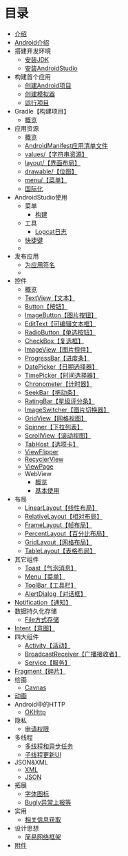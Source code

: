 # 目录
* [介绍](./README.md) 
* [Android介绍](./chapter_0/android._Introductionmd.md) 
* 搭建开发环境
	* [安装JDK](./chapter_0/part1/installl_jdk.md) 
	* [安装AndroidStudio](./chapter_0/part1/install_ide.md) 
* 构建首个应用
	* [创建Android项目](./chapter_0/part2/creating_project.md) 
	* [创建模拟器](./chapter_0/part2/create_emulator.md)
	* [运行项目](./chapter_0/part2/run_project.md) 
* Gradle【构建项目】
  * [概览](./gradles/overview.md)
* 应用资源
  * [概览](./chapter_0/part3/providing_resources.md)
  * [AndroidManifest应用清单文件](./chapter_0/part3/app_manifest.md)
  * [values/【字符串资源】](./chapter_0/part3/values.md)
  * [layout/【界面布局】](./chapter_0/part3/layout.md)
  * [drawable/【位图】](./chapter_0/part3/drawable.md)
  * [menu/【菜单】](./chapter_0/part3/menu.md)
  * [国际化](./chapter_0/part3/globalization.md)
* AndroidStudio使用
  * 菜单
    * [构建](./android-studio/menus/build.md)
  * 工具
    * [Logcat日志](./android-studio/tools/logcat.md)
  * [快捷键](./android-studio/hot-key.md)
  * 
* 发布应用
  * [为应用签名](./release/signature.md)
  *   
* 控件
  * [概览](./controls/overview.md)
  * [TextView【文本】](./controls/text_view.md)
  * [Button【按钮】](./controls/button.md)
  * [ImageButton【图片按钮】](./controls/image_button.md)
  * [EditText【可编辑文本框】](./controls/edit_text.md)
  * [RadioButton【单选按钮】](./controls/radio_button.md)
  * [CheckBox【复选框】](./controls/check_box.md)
  * [ImageView【图片控件】](./controls/image_view.md)
  * [ProgressBar【进度条】](./controls/progress_bar.md)
  * [DatePicker【日期选择器】](./controls/date_picker.md)
  * [TimePicker【时间选择器】](./controls/time_picker.md)
  * [Chronometer【计时器】](./controls/chronometer.md)
  * [SeekBar【拖动条】](./controls/seek_bar.md)
  * [RatingBar【星级评分条】](./controls/rating_bar.md)
  * [ImageSwitcher【图片切换器】](./controls/image_switcher.md)
  * [GridView【网格视图】](./controls/grid_view.md)
  * [Spinner【下拉列表】](./controls/spinner.md)
  * [ScrollView【滚动视图】](./controls/scroll_view.md)
  * [TabHost【选项卡】](./controls/tab_host.md)
  * [ViewFlipper](./controls/view_flipper.md)
  * [RecyclerView](./controls/recycler_view.md)
  * [ViewPage](./controls/view_page.md)
  * WebView
    * [概览](./controls/webview/web_view-overview.md)
    * [基本使用](./controls/webview/web_view-basic.md)
* 布局
  * [LinearLayout【线性布局】](./layout/linear_layout.md)
  * [RelativeLayout【相对布局】](./layout/relative_layout.md)
  * [FrameLayout【帧布局】](./layout/frame_layout.md)
  * [PercentLayout【百分比布局】](./layout/percent_layout.md)
  * [GridLayout【网格布局】](./layout/grid_layout.md)
  * [TableLayout【表格布局】](./layout/table_layout.md)
* 其它组件
  * [Toast【气泡消息】](./component-other/toast.md)
  * [Menu【菜单】](./component-other/menu.md)
  * [ToolBar【工具栏】](./component-other/tool-bar.md)
  * [AlertDialog【对话框】](./component-other/alert-dialog.md)
* [Notification【通知】](./notification/notification.md)
* 数据持久化存储
  * [File方式存储](./persistent-storage/file-storage.md)
* [Intent【意图】](./intent/intent.md)
* 四大组件
  * [Activity【活动】](./component/activity.md)
  * [BroadcastReceiver【广播接收者】](./component/broadcast-receiver.md)
  * [Service【服务】](./component/service.md)
* [Fragment【碎片】](./fragment/fragment.md)
* 绘画
  * [Cavnas](./painting/canvas.md)
* [动画](./animation/animation.md)
* Android中的HTTP
  * [OKHttp](./http/okhttp.md)
* 隐私
  * [申请权限](./privacys/authority.md)
* 多线程
  * [多线程和异步任务](./multithreading/asynchronous-task.md)
  * [子线程更新UI](./multithreading/update-ui.md)
* JSON&XML
  * [XML](./xml&json/xml-data.md)
  * [JSON](./xml&json/json-data.md)
* 拓展
  * [字体图标](./expands/font-icon.md)
  * [Bugly异常上报等](./expands/bugly.md)
* 实用
  * [相关信息获取](./utils/getting-information.md)
* 设计思想
  * [简易网络框架](design-ideas/simple-web-framework.md)
* [附件](./appendix/index.md)

